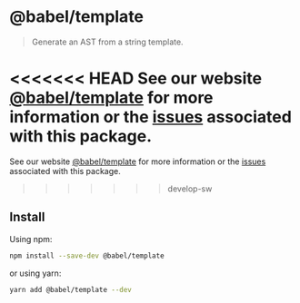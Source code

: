# @babel/template

> Generate an AST from a string template.

<<<<<<< HEAD
See our website [@babel/template](https://babeljs.io/docs/en/next/babel-template.html) for more information or the [issues](https://github.com/babel/babel/issues?utf8=%E2%9C%93&q=is%3Aissue+label%3A%22pkg%3A%20template%22+is%3Aopen) associated with this package.
=======
See our website [@babel/template](https://babeljs.io/docs/babel-template) for more information or the [issues](https://github.com/babel/babel/issues?utf8=%E2%9C%93&q=is%3Aissue+label%3A%22pkg%3A%20template%22+is%3Aopen) associated with this package.
>>>>>>> develop-sw

## Install

Using npm:

```sh
npm install --save-dev @babel/template
```

or using yarn:

```sh
yarn add @babel/template --dev
```
